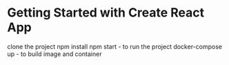 # Getting Started with Create React App

clone the project
npm install
npm start - to run the project
docker-compose up - to build image and container
